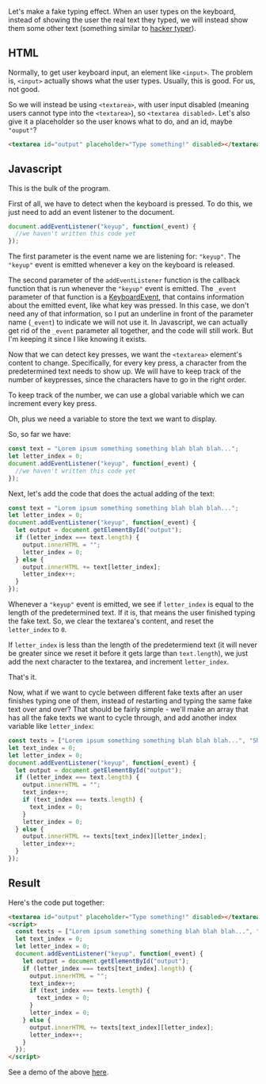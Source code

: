 Let's make a fake typing effect. When an user types on the keyboard, instead of showing the user the real text they typed, we will instead show them some other text (something similar to [hacker typer](https://hackertyper.net/)).

## HTML

Normally, to get user keyboard input, an element like `<input>`. The problem is, `<input>` actually shows what the user types. Usually, this is good. For us, not good.

So we will instead be using `<textarea>`, with user input disabled (meaning users cannot type into the `<textarea>`), so `<textarea disabled>`. Let's also give it a placeholder so the user knows what to do, and an id, maybe `"ouput"`?

```html
<textarea id="output" placeholder="Type something!" disabled></textarea>
```

## Javascript

This is the bulk of the program.

First of all, we have to detect when the keyboard is pressed. To do this, we just need to add an event listener to the document.

```js
document.addEventListener("keyup", function(_event) {
  //we haven't written this code yet
});
```

The first parameter is the event name we are listening for: `"keyup"`. The `"keyup"` event is emitted whenever a key on the keyboard is released.

The second parameter of the `addEventListener` function is the callback function that is run whenever the `"keyup"` event is emitted. The `_event` parameter of that function is a [KeyboardEvent](https://developer.mozilla.org/en-US/docs/Web/API/KeyboardEvent), that contains information about the emitted event, like what key was pressed. In this case, we don't need any of that information, so I put an underline in front of the parameter name (`_event`) to indicate we will not use it. In Javascript, we can actually get rid of the `_event` parameter all together, and the code will still work. But I'm keeping it since I like knowing it exists.

Now that we can detect key presses, we want the `<textarea>` element's content to change. Specifically, for every key press, a character from the predetermined text needs to show up. We will have to keep track of the number of keypresses, since the characters have to go in the right order.

To keep track of the number, we can use a global variable which we can increment every key press.

Oh, plus we need a variable to store the text we want to display. 

So, so far we have:

```js
const text = "Lorem ipsum something something blah blah blah...";
let letter_index = 0;
document.addEventListener("keyup", function(_event) {
  //we haven't written this code yet
});
```

Next, let's add the code that does the actual adding of the text:

```js
const text = "Lorem ipsum something something blah blah blah...";
let letter_index = 0;
document.addEventListener("keyup", function(_event) {
  let output = document.getElementById("output");
  if (letter_index === text.length) {
    output.innerHTML = "";
    letter_index = 0;
  } else {
    output.innerHTML += text[letter_index];
    letter_index++;
  }
});
```

Whenever a `"keyup"` event is emitted, we see if `letter_index` is equal to the length of the predetermined text. If it is, that means the user finished typing the fake text. So, we clear the textarea's content, and reset the `letter_index` to `0`.

If `letter_index` is less than the length of the predetermiend text (it will never be greater since we reset it before it gets large than `text.length`), we just add the next character to the textarea, and increment `letter_index`.

That's it.

Now, what if we want to cycle between different fake texts after an user finishes typing one of them, instead of restarting and typing the same fake text over and over? That should be fairly simple - we'll make an array that has all the fake texts we want to cycle through, and add another index variable like `letter_index`:

```js
const texts = ["Lorem ipsum something something blah blah blah...", "She sells seashells by the seashore.", "Si shi si, shi shi shi. Shi si shi shi si, si shi shi si shi.", "So long and thanks for all the fish."];
let text_index = 0;
let letter_index = 0;
document.addEventListener("keyup", function(_event) {
  let output = document.getElementById("output");
  if (letter_index === text.length) {
    output.innerHTML = "";
    text_index++;
    if (text_index === texts.length) {
      text_index = 0;
    }
    letter_index = 0;
  } else {
    output.innerHTML += texts[text_index][letter_index];
    letter_index++;
  }
});
```
## Result

Here's the code put together:

```html
<textarea id="output" placeholder="Type something!" disabled></textarea>
<script>
  const texts = ["Lorem ipsum something something blah blah blah...", "She sells seashells by the seashore.", "Si shi si, shi shi shi. Shi si shi shi si, si shi shi si shi.", "So long and thanks for all the fish."];
  let text_index = 0;
  let letter_index = 0;
  document.addEventListener("keyup", function(_event) {
    let output = document.getElementById("output");
    if (letter_index === texts[text_index].length) {
      output.innerHTML = "";
      text_index++;
      if (text_index === texts.length) {
        text_index = 0;
      }
      letter_index = 0;
    } else {
      output.innerHTML += texts[text_index][letter_index];
      letter_index++;
    }
  });
</script>
```

See a demo of the above [here](https://demos.prussiafan.club/demos/fake-typing-effect).
